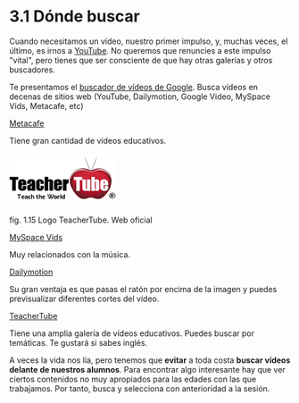 # 3.1 Dónde buscar

Cuando necesitamos un vídeo, nuestro primer impulso, y, muchas veces, el último, es irnos a [YouTube](http://www.youtube.com/ "youtube"). No queremos que renuncies a este impulso "vital", pero tienes que ser consciente de que hay otras galerías y otros buscadores.

Te presentamos el [buscador de vídeos de Google](http://google.dirson.com/buscador/videos/ "buscador videos google"). Busca vídeos en decenas de sitios web (YouTube, Dailymotion, Google Video, MySpace Vids, Metacafe, etc)

[Metacafe](http://www.metacafe.com/ "metacafe")

Tiene gran cantidad de vídeos educativos.


[![Logo del buscador educativo de vídeos Teacher Tube](img/Teachertube.png "logo oficial TeacherTube")](http://www.teachertube.com/ "Web teacher Tube")


fig. 1.15 Logo TeacherTube. Web oficial

[MySpace Vids](https://myspace.com/discover/videos "MySpace")

Muy relacionados con la música.

[Dailymotion](http://www.dailymotion.com/es/ "Dailymotion buscador de vídeos")

Su gran ventaja es que pasas el ratón por encima de la imagen y puedes previsualizar diferentes cortes del vídeo.

[TeacherTube](http://www.teachertube.com/ "Teacher tube. Buscador videos educativos")

Tiene una amplia galería de vídeos educativos. Puedes buscar por temáticas. Te gustará si sabes inglés.

A veces la vida nos lía, pero tenemos que **evitar** a toda costa **buscar vídeos delante de nuestros alumnos**. Para encontrar algo interesante hay que ver ciertos contenidos no muy apropiados para las edades con las que trabajamos. Por tanto, busca y selecciona con anterioridad a la sesión.


